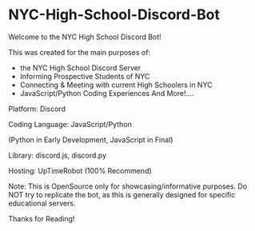 # NYC-High-School-Discord-Bot

Welcome to the NYC High School Discord Bot!

This was created for the main purposes of:
- the NYC High School Discord Server
- Informing Prospective Students of NYC 
- Connecting & Meeting with current High Schoolers in NYC
- JavaScript/Python Coding Experiences
And More!....

Platform: Discord

Coding Language: JavaScript/Python

(Python in Early Development, JavaScript in Final)

Library: discord.js, discord.py 

Hosting: UpTimeRobot (100% Recommend)

Note: This is OpenSource only for showcasing/informative purposes. Do NOT try to replicate the bot, 
as this is generally designed for specific educational servers. 

Thanks for Reading!
